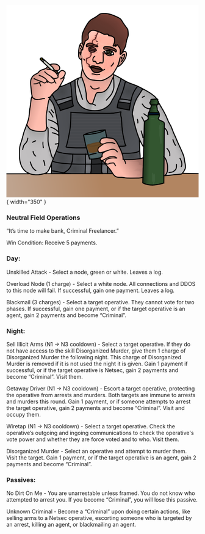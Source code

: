 ![criminalfreelancer.png](Images/criminalfreelancer.png){ width="350" }

### **Neutral Field Operations**

“It’s time to make bank, Criminal Freelancer.”

Win Condition: Receive 5 payments.

### **Day:**

Unskilled Attack - Select a node, green or white. Leaves a log.

Overload Node (1 charge) - Select a white node. All connections and DDOS to this node will fail. If successful, gain one payment. Leaves a log.

Blackmail (3 charges) - Select a target operative. They cannot vote for two phases. If successful, gain one payment, or if the target operative is an agent, gain 2 payments and become “Criminal”.

### **Night:**

Sell Illicit Arms (N1 -> N3 cooldown) - Select a target operative. If they do not have access to the skill Disorganized Murder, give them 1 charge of Disorganized Murder the following night. This charge of Disorganized Murder is removed if it is not used the night it is given. Gain 1 payment if successful, or if the target operative is Netsec, gain 2 payments and become “Criminal”. Visit them.

Getaway Driver (N1 -> N3 cooldown) - Escort a target operative, protecting the operative from arrests and murders. Both targets are immune to arrests and murders this round. Gain 1 payment, or if someone attempts to arrest the target operative, gain 2 payments and become “Criminal”. Visit and occupy them.

Wiretap (N1 -> N3 cooldown) - Select a target operative. Check the operative’s outgoing and ingoing communications to check the operative's vote power and whether they are force voted and to who. Visit them.

Disorganized Murder - Select an operative and attempt to murder them. Visit the target. Gain 1 payment, or if the target operative is an agent, gain 2 payments and become “Criminal”.

### **Passives:**

No Dirt On Me - You are unarrestable unless framed. You do not know who attempted to arrest you. If you become “Criminal”, you will lose this passive.

Unknown Criminal - Become a “Criminal” upon doing certain actions, like selling arms to a Netsec operative, escorting someone who is targeted by an arrest, killing an agent, or blackmailing an agent.